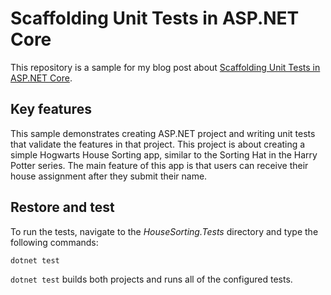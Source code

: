 # Scaffolding Unit Tests in ASP.NET Core

This repository is a sample for my blog post about [Scaffolding Unit Tests in ASP.NET Core](https://mondaylabs.xyz/scaffolding-unit-tests-in-asp.net-core/).

## Key features

This sample demonstrates creating ASP.NET project and writing unit tests that validate the features in that project. This project is about creating a simple Hogwarts House Sorting app, similar to the Sorting Hat in the Harry Potter series. The main feature of this app is that users can receive their house assignment after they submit their name.

## Restore and test

To run the tests, navigate to the *HouseSorting.Tests* directory and type the following commands:

```
dotnet test
```

`dotnet test` builds both projects and runs all of the configured tests.
